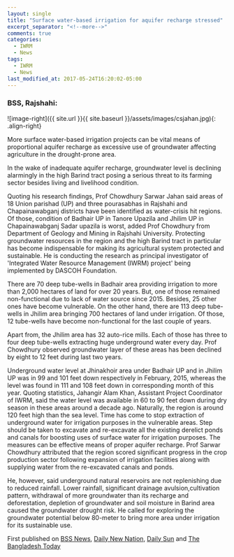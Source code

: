 ```yaml
---
layout: single
title: "Surface water-based irrigation for aquifer recharge stressed"
excerpt_separator: "<!--more-->"
comments: true
categories:
  - IWRM
  - News
tags:
  - IWRM
  - News
last_modified_at: 2017-05-24T16:20:02-05:00
---
```


### BSS, Rajshahi: 
![image-right]({{ site.url }}{{ site.baseurl }}/assets/images/csjahan.jpg){: .align-right}

More surface water-based irrigation projects can be vital means of proportional aquifer recharge as excessive use of groundwater affecting agriculture in the drought-prone area.

In the wake of inadequate aquifer recharge, groundwater level is declining alarmingly in the high Barind tract posing a serious threat to its farming sector besides living and livelihood condition.
<!--more-->
Quoting his research findings, Prof Chowdhury Sarwar Jahan said areas of 18 Union parishad (UP) and three pourasabhas in Rajshahi and Chapainawabganj districts have been identified as water-crisis hit regions.
Of those, condition of Badhair UP in Tanore Upazila and Jhilim UP in
Chapainawabganj Sadar upazila is worst, added Prof Chowdhury from Department of Geology and Mining in Rajshahi University.
Protecting groundwater resources in the region and the high Barind tract in particular has become indispensable for making its agricultural system protected and sustainable. He is conducting the research as principal investigator of 'Integrated Water Resource Management (IWRM) project' being implemented by DASCOH Foundation.

There are 70 deep tube-wells in Badhair area providing irrigation to more than 2,000 hectares of land for over 20 years. But, one of those remained non-functional due to lack of water source since 2015. Besides, 25 other ones have become vulnerable.
On the other hand, there are 113 deep tube-wells in Jhilim area bringing 700 hectares of land under irrigation. Of those, 12 tube-wells have become non-functional for the last couple of years.

Apart from, the Jhilim area has 32 auto-rice mills. Each of those has three to four deep tube-wells extracting huge underground water every day. Prof Chowdhury observed groundwater layer of these areas has been declined by eight to 12 feet during last two years.

Underground water level at Jhinakhoir area under Badhair UP and in Jhilim UP was in 99 and 101 feet down respectively in February, 2015, whereas the level was found in 111 and 108 feet down in corresponding month of this year.
Quoting statistics, Jahangir Alam Khan, Assistant Project Coordinator of IWRM, said the water level was available in 60 to 90 feet down during dry season in these areas around a decade ago. Naturally, the region is around 120 feet high than the sea level. Time has come to stop extraction of underground water for irrigation purposes in the vulnerable areas.
Step should be taken to excavate and re-excavate all the existing derelict ponds and canals for boosting uses of surface water for irrigation purposes. The measures can be effective means of proper aquifer recharge. Prof Sarwar Chowdhury attributed that the region scored significant progress in the crop production sector following expansion of irrigation facilities along with supplying water from the re-excavated canals and ponds.

He, however, said underground natural reservoirs are not replenishing due to reduced rainfall. Lower rainfall, significant drainage avulsion,cultivation pattern, withdrawal of more groundwater than its recharge and deforestation, depletion of groundwater and soil moisture in Barind area caused the groundwater drought risk.
He called for exploring the groundwater potential below 80-meter to bring more area under irrigation for its sustainable use.

First published on [BSS News](http://bssnews.net/newsDetails.php?cat=0&id=662921&date=2017-05-14/), [Daily New Nation](http://thedailynewnation.com/news/133833/surface-water-based-irrigation--for-aquifer-recharge-stressed/),
[Daily Sun](http://www.daily-sun.com/printversion/details/226457/Surface-waterbased-irrigation-vital-for-aquifer-recharge:-Experts/) and [The Bangladesh Today](http://thebangladeshtoday.com/2017/05/surface-water-based-irrigation-vital-aquifer-recharge-experts/)